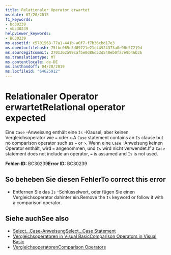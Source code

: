```yaml
---
title: Relationaler Operator erwartet
ms.date: 07/20/2015
f1_keywords:
- bc30239
- vbc30239
helpviewer_keywords:
- BC30239
ms.assetid: c5701568-77a1-441b-a0f7-f7b36cbd17e3
ms.openlocfilehash: 75fbc065c3d89721e21c44924373a0e98c57219d
ms.sourcegitcommit: 2701302a99cafbe0d86d53d540eb0fa7e9b46b36
ms.translationtype: MT
ms.contentlocale: de-DE
ms.lasthandoff: 04/28/2019
ms.locfileid: "64625912"
---
```

# <a name="relational-operator-expected"></a><span data-ttu-id="c5afb-102">Relationaler Operator erwartet</span><span class="sxs-lookup"><span data-stu-id="c5afb-102">Relational operator expected</span></span>
<span data-ttu-id="c5afb-103">Eine `Case` -Anweisung enthält eine `Is` -Klausel, aber keinen Vergleichsoperator wie `=` oder `>`.</span><span class="sxs-lookup"><span data-stu-id="c5afb-103">A `Case` statement contains an `Is` clause but no comparison operator such as `=` or `>`.</span></span> <span data-ttu-id="c5afb-104">Wenn eine `Case` -Anweisung keinen Operator enthält, wird `=` angenommen, und `Is` wird nicht verwendet.</span><span class="sxs-lookup"><span data-stu-id="c5afb-104">If a `Case` statement does not include an operator, `=` is assumed and `Is` is not used.</span></span>  
  
 <span data-ttu-id="c5afb-105">**Fehler-ID:** BC30239</span><span class="sxs-lookup"><span data-stu-id="c5afb-105">**Error ID:** BC30239</span></span>  
  
## <a name="to-correct-this-error"></a><span data-ttu-id="c5afb-106">So beheben Sie diesen Fehler</span><span class="sxs-lookup"><span data-stu-id="c5afb-106">To correct this error</span></span>  
  
- <span data-ttu-id="c5afb-107">Entfernen Sie das `Is` -Schlüsselwort, oder fügen Sie einen Vergleichsoperator dahinter ein.</span><span class="sxs-lookup"><span data-stu-id="c5afb-107">Remove the `Is` keyword or follow it with a comparison operator.</span></span>  
  
## <a name="see-also"></a><span data-ttu-id="c5afb-108">Siehe auch</span><span class="sxs-lookup"><span data-stu-id="c5afb-108">See also</span></span>

- [<span data-ttu-id="c5afb-109">Select...Case-Anweisung</span><span class="sxs-lookup"><span data-stu-id="c5afb-109">Select...Case Statement</span></span>](../../visual-basic/language-reference/statements/select-case-statement.md)
- [<span data-ttu-id="c5afb-110">Vergleichsoperatoren in Visual Basic</span><span class="sxs-lookup"><span data-stu-id="c5afb-110">Comparison Operators in Visual Basic</span></span>](../../visual-basic/programming-guide/language-features/operators-and-expressions/comparison-operators.md)
- [<span data-ttu-id="c5afb-111">Vergleichsoperatoren</span><span class="sxs-lookup"><span data-stu-id="c5afb-111">Comparison Operators</span></span>](../../visual-basic/language-reference/operators/comparison-operators.md)
